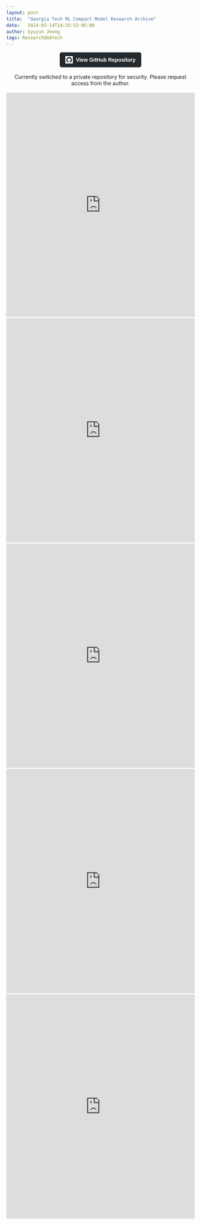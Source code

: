 ```yaml
---
layout: post
title:  "Georgia Tech ML Compact Model Research Archive"
date:   2024-03-14T14:25:52-05:00
author: Gyujun Jeong
tags: Research@GAtech
---
```



<center><a href="https://github.com/gyulab/GTEEGyujun-MLproject-Share" target="_blank" class="github-button">
  <img src="/assets/images/GitHub-Mark.png" alt="GitHub Logo" style="width: 20px; height: 20px;">
  View GitHub Repository
</a></center>

<style>
.github-button {
    display: inline-flex;
    align-items: center;
    padding: 10px 15px;
    background-color: #24292e;
    color: #ffffff !important;
    text-decoration: none;
    border-radius: 5px;
    font-family: Arial, sans-serif;
    font-size: 14px;
    font-weight: bold;
    transition: background-color 0.3s;
    width: fit-content;
}

.github-button:hover {
    background-color: #444c56;
}

.github-button img {
    margin-right: 8px;
}
</style>
<br>
<center>Currently switched to a private repository for security. Please request access from the author.</center>
<br>

<iframe src="https://drive.google.com/file/d/1xhpE8W0U8fNpVsqfjQ3sdflkr0bAAk5v/preview" style="width:100%; height:600px;" frameborder="0"></iframe>
<iframe src="https://drive.google.com/file/d/14jAImOqkpUt8Iwys6V-jgGepVQ7wCgy8/preview" style="width:100%; height:600px;" frameborder="0"></iframe>
<iframe src="https://drive.google.com/file/d/1k9BSEuny9ZW9h1hAT2mp6Db5Kpg1cLHN/preview" style="width:100%; height:600px;" frameborder="0"></iframe>
<iframe src="https://drive.google.com/file/d/1Dwy5Vsy_Aq9imRW5P5LwvPxhwh0PaBeI/preview" style="width:100%; height:600px;" frameborder="0"></iframe>
<iframe src="https://drive.google.com/file/d/1Nk7hKkq43z6glTCMW_N-F5UCOIcv56i6/preview" style="width:100%; height:600px;" frameborder="0"></iframe>
